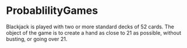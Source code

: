 # ProbablilityGames
Blackjack is played with two or more standard decks of 52 cards. The object of the game is to create a hand as close to 21 as possible, without busting, or going over 21. 
